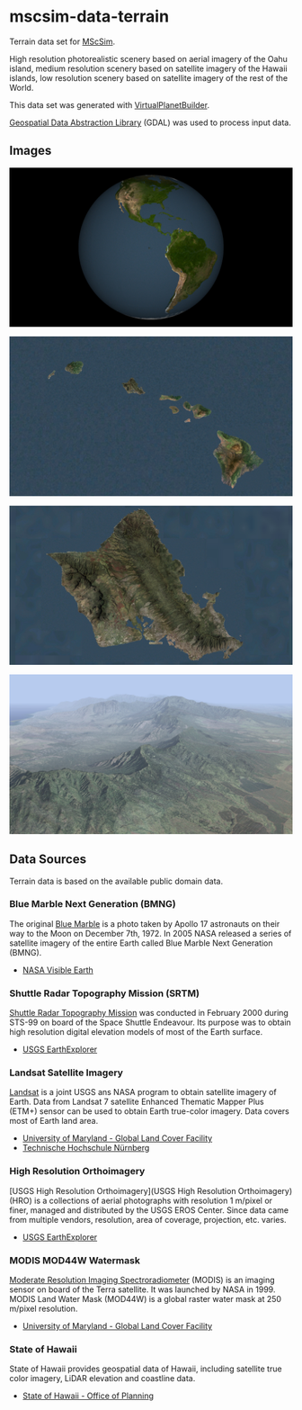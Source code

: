 # mscsim-data-terrain

Terrain data set for [MScSim](https://github.com/marek-cel/mscsim).

High resolution photorealistic scenery based on aerial imagery of the Oahu island, medium resolution scenery based on satellite imagery of the Hawaii islands, low resolution scenery based on satellite imagery of the rest of the World.

This data set was generated with [VirtualPlanetBuilder](https://github.com/openscenegraph/VirtualPlanetBuilder).

[Geospatial Data Abstraction Library](https://gdal.org/) (GDAL) was used to process input data.

## Images

![Screenshot 1](screenshot_01.jpg)

![Screenshot 2](screenshot_02.jpg)

![Screenshot 3](screenshot_03.jpg)

![Screenshot 4](screenshot_04.jpg)

## Data Sources

Terrain data is based on the available public domain data.

### Blue Marble Next Generation (BMNG)

The original [Blue Marble](https://en.wikipedia.org/wiki/The_Blue_Marble) is a photo taken by Apollo 17 astronauts on their way to the Moon on December 7th, 1972. In 2005 NASA released a series of satellite imagery of the entire Earth called Blue Marble Next Generation (BMNG).

* [NASA Visible Earth](https://visibleearth.nasa.gov)

### Shuttle Radar Topography Mission (SRTM)

[Shuttle Radar Topography Mission](https://en.wikipedia.org/wiki/Shuttle_Radar_Topography_Mission) was conducted in February 2000 during STS-99 on board of the Space Shuttle Endeavour. Its purpose was to obtain high resolution digital elevation models of most of the Earth surface.

* [USGS EarthExplorer](https://earthexplorer.usgs.gov)

### Landsat Satellite Imagery

[Landsat](https://en.wikipedia.org/wiki/Landsat_program) is a joint USGS ans NASA program to obtain satellite imagery of Earth. Data from Landsat 7 satellite Enhanced Thematic Mapper Plus (ETM+) sensor can be used to obtain Earth true-color imagery. Data covers most of Earth land area.

* [University of Maryland - Global Land Cover Facility](http://glcf.umd.edu/data/landsat/)
* [Technische Hochschule Nürnberg](http://schorsch.efi.fh-nuernberg.de/data/terrain/Landsat/EarthSat/)

### High Resolution Orthoimagery

[USGS High Resolution Orthoimagery](USGS High Resolution Orthoimagery) (HRO) is a collections of aerial photographs with resolution 1 m/pixel or finer, managed and distributed by the USGS EROS Center. Since data came from multiple vendors, resolution, area of coverage, projection, etc. varies.

* [USGS EarthExplorer](https://earthexplorer.usgs.gov)

### MODIS MOD44W Watermask

[Moderate Resolution Imaging Spectroradiometer](https://en.wikipedia.org/wiki/Moderate_Resolution_Imaging_Spectroradiometer) (MODIS) is an imaging sensor on board of the Terra satellite. It was launched by NASA in 1999. MODIS Land Water Mask (MOD44W) is a global raster water mask at 250 m/pixel resolution.

* [University of Maryland - Global Land Cover Facility](http://glcf.umd.edu/data/watermask/)

### State of Hawaii

State of Hawaii provides geospatial data of Hawaii, including satellite true color imagery, LiDAR elevation and coastline data.

* [State of Hawaii - Office of Planning](planning.hawaii.gov/gis/download-gis-data/)
